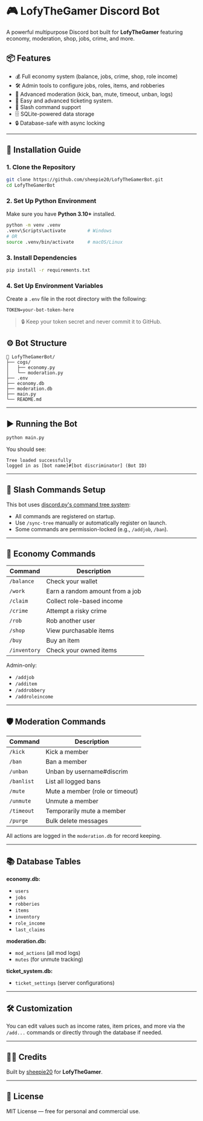 # 🎮 LofyTheGamer Discord Bot

A powerful multipurpose Discord bot built for **LofyTheGamer** featuring economy, moderation, shop, jobs, crime, and more.

## 📦 Features

- 💰 Full economy system (balance, jobs, crime, shop, role income)
- 🛠️ Admin tools to configure jobs, roles, items, and robberies
- 🔨 Advanced moderation (kick, ban, mute, timeout, unban, logs)
- 🎫 Easy and advanced ticketing system.
- 📜 Slash command support
- 🗄️ SQLite-powered data storage
- 🔒 Database-safe with async locking

---

## 🚀 Installation Guide

### 1. Clone the Repository

```bash
git clone https://github.com/sheepie20/LofyTheGamerBot.git
cd LofyTheGamerBot
````

### 2. Set Up Python Environment

Make sure you have **Python 3.10+** installed.

```bash
python -m venv .venv
.venv\Scripts\activate        # Windows
# OR
source .venv/bin/activate     # macOS/Linux
```

### 3. Install Dependencies

```bash
pip install -r requirements.txt
```

### 4. Set Up Environment Variables

Create a `.env` file in the root directory with the following:

```env
TOKEN=your-bot-token-here
```

> 🔒 Keep your token secret and never commit it to GitHub.

## ⚙️ Bot Structure

```
📁 LofyTheGamerBot/
├── cogs/
│   ├── economy.py
│   └── moderation.py
├── .env
├── economy.db
├── moderation.db
├── main.py
└── README.md
```

---

## ▶️ Running the Bot

```bash
python main.py
```

You should see:

```
Tree loaded successfully
logged in as [bot name]#[bot discriminator] (Bot ID)
```

---

## 🧪 Slash Commands Setup

This bot uses [discord.py's command tree system](https://discordpy.readthedocs.io/en/stable/ext/commands/commands.html#app-commands):

* All commands are registered on startup.
* Use `/sync-tree` manually or automatically register on launch.
* Some commands are permission-locked (e.g., `/addjob`, `/ban`).

---

## 📁 Economy Commands

| Command      | Description                     |
| ------------ | ------------------------------- |
| `/balance`   | Check your wallet               |
| `/work`      | Earn a random amount from a job |
| `/claim`     | Collect role-based income       |
| `/crime`     | Attempt a risky crime           |
| `/rob`       | Rob another user                |
| `/shop`      | View purchasable items          |
| `/buy`       | Buy an item                     |
| `/inventory` | Check your owned items          |

Admin-only:

* `/addjob`
* `/additem`
* `/addrobbery`
* `/addroleincome`

---

## 🛡️ Moderation Commands

| Command    | Description                     |
| ---------- | ------------------------------- |
| `/kick`    | Kick a member                   |
| `/ban`     | Ban a member                    |
| `/unban`   | Unban by username#discrim       |
| `/banlist` | List all logged bans            |
| `/mute`    | Mute a member (role or timeout) |
| `/unmute`  | Unmute a member                 |
| `/timeout` | Temporarily mute a member       |
| `/purge`   | Bulk delete messages            |

All actions are logged in the `moderation.db` for record keeping.

---

## 📚 Database Tables

**economy.db:**

* `users`
* `jobs`
* `robberies`
* `items`
* `inventory`
* `role_income`
* `last_claims`

**moderation.db:**

* `mod_actions` (all mod logs)
* `mutes` (for unmute tracking)

**ticket_system.db:**

* `ticket_settings` (server configurations)

---

## 🛠️ Customization

You can edit values such as income rates, item prices, and more via the `/add...` commands or directly through the database if needed.

---

## 🧑‍💻 Credits

Built by [sheepie20](https://github.com/sheepie20) for **LofyTheGamer**.

---

## 📄 License

MIT License — free for personal and commercial use.

